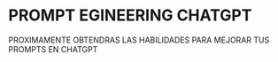 # PROMPT EGINEERING CHATGPT
PROXIMAMENTE OBTENDRAS LAS HABILIDADES PARA MEJORAR TUS PROMPTS EN CHATGPT
